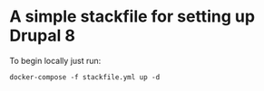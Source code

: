 # A simple stackfile for setting up Drupal 8 #

To begin locally just run:

`docker-compose -f stackfile.yml up -d`
